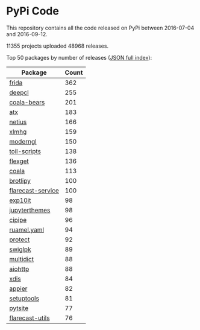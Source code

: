 # PyPi Code

This repository contains all the code released on PyPi between 2016-07-04 and 2016-09-12.

11355 projects uploaded 48968 releases. 

Top 50 packages by number of releases ([JSON full index](./index.json)):

| Package   | Count |
|-----------|-------|
| [frida](https://github.com/pypi-data/pypi-code-13/tree/import/frida) | 362 |
| [deepcl](https://github.com/pypi-data/pypi-code-13/tree/import/deepcl) | 255 |
| [coala-bears](https://github.com/pypi-data/pypi-code-13/tree/import/coala-bears) | 201 |
| [atx](https://github.com/pypi-data/pypi-code-13/tree/import/atx) | 183 |
| [netius](https://github.com/pypi-data/pypi-code-13/tree/import/netius) | 166 |
| [xlmhg](https://github.com/pypi-data/pypi-code-13/tree/import/xlmhg) | 159 |
| [moderngl](https://github.com/pypi-data/pypi-code-13/tree/import/moderngl) | 150 |
| [toil-scripts](https://github.com/pypi-data/pypi-code-13/tree/import/toil-scripts) | 138 |
| [flexget](https://github.com/pypi-data/pypi-code-13/tree/import/flexget) | 136 |
| [coala](https://github.com/pypi-data/pypi-code-13/tree/import/coala) | 113 |
| [brotlipy](https://github.com/pypi-data/pypi-code-13/tree/import/brotlipy) | 100 |
| [flarecast-service](https://github.com/pypi-data/pypi-code-13/tree/import/flarecast-service) | 100 |
| [exp10it](https://github.com/pypi-data/pypi-code-13/tree/import/exp10it) | 98 |
| [jupyterthemes](https://github.com/pypi-data/pypi-code-13/tree/import/jupyterthemes) | 98 |
| [cipipe](https://github.com/pypi-data/pypi-code-13/tree/import/cipipe) | 96 |
| [ruamel.yaml](https://github.com/pypi-data/pypi-code-13/tree/import/ruamel.yaml) | 94 |
| [protect](https://github.com/pypi-data/pypi-code-13/tree/import/protect) | 92 |
| [swiglpk](https://github.com/pypi-data/pypi-code-13/tree/import/swiglpk) | 89 |
| [multidict](https://github.com/pypi-data/pypi-code-13/tree/import/multidict) | 88 |
| [aiohttp](https://github.com/pypi-data/pypi-code-13/tree/import/aiohttp) | 88 |
| [xdis](https://github.com/pypi-data/pypi-code-13/tree/import/xdis) | 84 |
| [appier](https://github.com/pypi-data/pypi-code-13/tree/import/appier) | 82 |
| [setuptools](https://github.com/pypi-data/pypi-code-13/tree/import/setuptools) | 81 |
| [pytsite](https://github.com/pypi-data/pypi-code-13/tree/import/pytsite) | 77 |
| [flarecast-utils](https://github.com/pypi-data/pypi-code-13/tree/import/flarecast-utils) | 76 |

